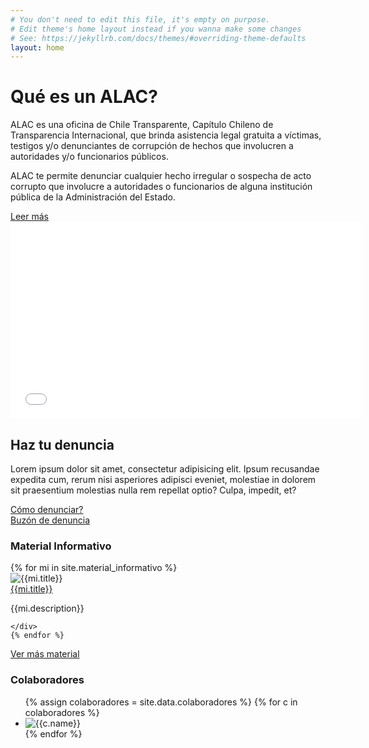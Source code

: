 ```yaml
---
# You don't need to edit this file, it's empty on purpose.
# Edit theme's home layout instead if you wanna make some changes
# See: https://jekyllrb.com/docs/themes/#overriding-theme-defaults
layout: home
---
```

<div id="main-section" class="container-fluid">
  <div class="row">
    <div class="col-md-6">
      <h1>Qué es un ALAC?</h1>
      <p>ALAC es una oficina de Chile Transparente, Capítulo Chileno de Transparencia Internacional, que brinda asistencia legal gratuita a víctimas, testigos y/o denunciantes de corrupción de hechos que involucren a autoridades y/o funcionarios públicos.</p>
      <p>ALAC te permite denunciar cualquier hecho irregular o sospecha de acto corrupto que involucre a autoridades o funcionarios de alguna institución pública de la Administración del Estado.</p>
      <a href="#" class="btn btn-main-section">Leer más</a>
    </div>
    <div class="col-md-6">
      <div class="embed-responsive embed-responsive-16by9">
        <iframe width="560" height="315" src="//www.youtube.com/embed/wNA1jl9Si2k" frameborder="0" allow="autoplay; encrypted-media" allowfullscreen></iframe>
      </div>
    </div>
  </div>
</div>

<div id="denuncialos" class="container-fluid">
  <div class="row">
    <div class="col-md-6 col-md-offset-3 text-center">
      <h2>Haz tu denuncia</h2>
      <p>Lorem ipsum dolor sit amet, consectetur adipisicing elit. Ipsum recusandae expedita cum, rerum nisi asperiores adipisci eveniet, molestiae in dolorem sit praesentium molestias nulla rem repellat optio? Culpa, impedit, et?</p>
    </div>
    <div class="col-md-2 col-md-offset-4">
      <a href="#" class="btn btn-como-denunciar">Cómo denunciar?</a>
    </div>
    <div class="col-md-2">
      <a href="//buzon.denunciacorrupcion.cl/#/" class="btn btn-denuncia">Buzón de denuncia</a>
    </div>
  </div>
</div>

<div id="material-informativo" class="container text-center">
  <h3>Material Informativo</h3>
  <div class="row">
    {% for mi in site.material_informativo %}
    <div class="col-md-4">
      <div class="panel panel-default">
        <div class="panel-heading">
          <img src="{% if mi.img_related %}{{mi.img_related}}{% else %}https://via.placeholder.com/1024x768{% endif %}" alt="{{mi.title}}" class="img-responsive">
        </div>
        <div class="panel-body">
          <a href="{% if mi.categories contains 'video' or mi.categories contains 'archivo' %}{{mi.share_url}}{% else %}{{mi.url}}{% endif %}"{% if mi.categories contains 'video' or mi.categories contains 'archivo' %} target="_blank"{% endif %}>{{mi.title}}</a>
          <p>{{mi.description}}</p>
        </div>
      </div>

    </div>
    {% endfor %}
  </div>
  <a href="#" class="btn btn-default">Ver más material</a>
</div>

<div id="colaboradores" class="container-fluid text-center">
  <h3>Colaboradores</h3>
  <ul class="list-inline">
    {% assign colaboradores = site.data.colaboradores %}
    {% for c in colaboradores %}
    <li><img src="{{c.image}}" alt="{{c.name}}" class="img-responsive"></li>
    {% endfor %}
  </ul>
</div>